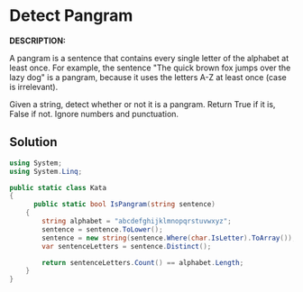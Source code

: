 # Detect Pangram
**DESCRIPTION:**

A pangram is a sentence that contains every single letter of the alphabet at least once. For example, the sentence "The quick brown fox jumps over the lazy dog" is a pangram, because it uses the letters A-Z at least once (case is irrelevant).

Given a string, detect whether or not it is a pangram. Return True if it is, False if not. Ignore numbers and punctuation.


## Solution
```C#
using System;
using System.Linq;

public static class Kata
{
      public static bool IsPangram(string sentence)
    {
        string alphabet = "abcdefghijklmnopqrstuvwxyz";
        sentence = sentence.ToLower();
        sentence = new string(sentence.Where(char.IsLetter).ToArray());
        var sentenceLetters = sentence.Distinct();

        return sentenceLetters.Count() == alphabet.Length;
    }
}
```